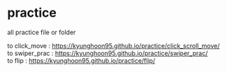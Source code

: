 # practice
all practice file or folder

to click_move :  https://kyunghoon95.github.io/practice/click_scroll_move/  <br>
to swiper_prac :  https://kyunghoon95.github.io/practice/swiper_prac/ <br>
to flip : https://kyunghoon95.github.io/practice/flip/
